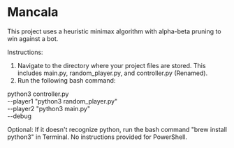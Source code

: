 # Mancala
This project uses a heuristic minimax algorithm with alpha-beta pruning to win against a bot.

Instructions:
1. Navigate to the directory where your project files are stored. This includes main.py, random_player.py, and controller.py (Renamed).
2. Run the following bash command:

python3 controller.py \
  --player1 "python3 random_player.py" \
  --player2 "python3 main.py" \
  --debug
  
Optional: If it doesn't recognize python, run the bash command "brew install python3" in Terminal. No instructions provided for PowerShell.

